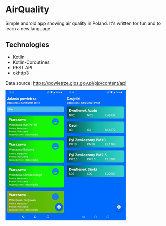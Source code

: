 # AirQuality
Simple android app showing air quality in Poland. It's written for fun and to learn a new language.

## Technologies

* Kotlin
* Kotlin-Coroutines
* REST API
* okhttp3

Data source: https://powietrze.gios.gov.pl/pjp/content/api

<img align="left" src="https://github.com/sebastiansiedlarz409/AirQuality/blob/master/ScreenShots/screenshot1.jpg" width=190><img align="left" src="https://github.com/sebastiansiedlarz409/AirQuality/blob/master/ScreenShots/screenshot2.jpg" width=190>

